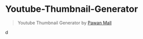 # Youtube-Thumbnail-Generator
> Youtube Thumbnail Generator by [Pawan Mall](http://www.pawanmall.net)


d
